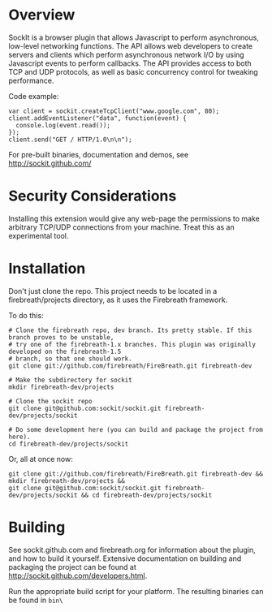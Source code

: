 Overview
=====================

SockIt is a browser plugin that allows Javascript to perform asynchronous, low-level networking functions. 
The API allows web developers to create servers and clients which perform asynchronous network I/O by using
Javascript events to perform callbacks. The API provides access to both TCP and UDP protocols, as well as 
basic concurrency control for tweaking performance.

Code example:

    var client = sockit.createTcpClient("www.google.com", 80);
    client.addEventListener("data", function(event) {
      console.log(event.read());
    });
    client.send("GET / HTTP/1.0\n\n");
    
For pre-built binaries, documentation and demos, see http://sockit.github.com/


Security Considerations
=====================

Installing this extension would give any web-page the permissions to make arbitrary TCP/UDP connections from your machine. Treat this as an experimental tool.


Installation
=====================

Don't just clone the repo. This project needs to be located in
a firebreath/projects directory, as it uses the Firebreath framework.

To do this:

    # Clone the firebreath repo, dev branch. Its pretty stable. If this branch proves to be unstable,
    # try one of the firebreath-1.x branches. This plugin was originally developed on the firebreath-1.5
    # branch, so that one should work.
    git clone git://github.com/firebreath/FireBreath.git firebreath-dev

    # Make the subdirectory for sockit
    mkdir firebreath-dev/projects

    # Clone the sockit repo
    git clone git@github.com:sockit/sockit.git firebreath-dev/projects/sockit

    # Do some development here (you can build and package the project from here).
    cd firebreath-dev/projects/sockit

Or, all at once now:

    git clone git://github.com/firebreath/FireBreath.git firebreath-dev && mkdir firebreath-dev/projects && 
    git clone git@github.com:sockit/sockit.git firebreath-dev/projects/sockit && cd firebreath-dev/projects/sockit


Building
====================

See sockit.github.com and firebreath.org for information about the plugin, and how to build it yourself. Extensive documentation on 
building and packaging the project can be found at <a href="http://sockit.github.com/developers.html">http://sockit.github.com/developers.html.


Run the appropriate build script for your platform. The resulting binaries can be found in <code>bin\\<platform></code> 

